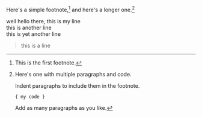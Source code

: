 Here's a simple footnote,[^3] and here's a longer one.[^bignote]

well hello there, this is my line<br>
this is another line<br>
this is yet another line<br>

>   this is a line
[^3]: This is the first footnote.

[^bignote]: Here's one with multiple paragraphs and code.

    Indent paragraphs to include them in the footnote.

    `{ my code }`

    Add as many paragraphs as you like.

